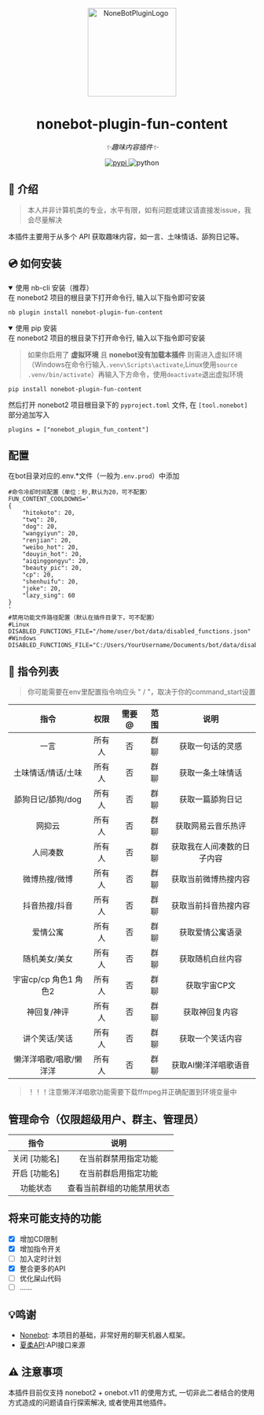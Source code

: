 <p align="center">
  <a href="https://v2.nonebot.dev/store"><img src="https://user-images.githubusercontent.com/44545625/209862575-acdc9feb-3c76-471d-ad89-cc78927e5875.png" width="180" height="180" alt="NoneBotPluginLogo"></a>
</p>

<div align="center">

# nonebot-plugin-fun-content

_✨趣味内容插件✨_

</div>

<p align="center">
  <a href="https://pypi.org/project/nonebot-plugin-fun-content/">
    <img src="https://img.shields.io/pypi/v/nonebot-plugin-fun-content" alt="pypi">
  </a>
  <img src="https://img.shields.io/badge/python-3.10+-blue.svg" alt="python">
</p>


## 📖 介绍
>本人并非计算机类的专业，水平有限，如有问题或建议请直接发issue，我会尽量解决

本插件主要用于从多个 API 获取趣味内容，如一言、土味情话、舔狗日记等。

## 💿 如何安装
<details open>
<summary>使用 nb-cli 安装（推荐）</summary>
在 nonebot2 项目的根目录下打开命令行, 输入以下指令即可安装

    nb plugin install nonebot-plugin-fun-content

</details>

<details open>
<summary>使用 pip 安装</summary>
在 nonebot2 项目的根目录下打开命令行, 输入以下指令即可安装

> 如果你启用了 **虚拟环境** 且 **nonebot没有加载本插件** 则需进入虚拟环境（Windows在命令行输入`.venv\Scripts\activate`,Linux使用`source .venv/bin/activate`）再输入下方命令，使用`deactivate`退出虚拟环境

    pip install nonebot-plugin-fun-content

然后打开 nonebot2 项目根目录下的 `pyproject.toml` 文件, 在 `[tool.nonebot]` 部分追加写入

    plugins = ["nonebot_plugin_fun_content"]

</details>

## 配置

在bot目录对应的.env.*文件（一般为`.env.prod`）中添加
```dotenv
#命令冷却时间配置（单位：秒,默认为20，可不配置）
FUN_CONTENT_COOLDOWNS='
{
	"hitokoto": 20, 
	"twq": 20,  
	"dog": 20, 
	"wangyiyun": 20, 
	"renjian": 20,
	"weibo_hot": 20, 
	"douyin_hot": 20,
	"aiqinggongyu": 20, 
	"beauty_pic": 20, 
	"cp": 20, 
	"shenhuifu": 20,
	"joke": 20,
	"lazy_sing": 60
}
'
#禁用功能文件路径配置（默认在插件目录下，可不配置）
#Linux
DISABLED_FUNCTIONS_FILE="/home/user/bot/data/disabled_functions.json"
#Windows
DISABLED_FUNCTIONS_FILE="C:/Users/YourUsername/Documents/bot/data/disabled_functions.json"

```

## 🎉 指令列表
> 你可能需要在env里配置指令响应头 " / "，取决于你的command_start设置

| 指令 | 权限 | 需要@ | 范围 | 说明 |
|:-----:|:----:|:----:|:----:|:----:|
| 一言 | 所有人 | 否 | 群聊 | 获取一句话的灵感 |
| 土味情话/情话/土味 | 所有人 | 否 | 群聊 | 获取一条土味情话 |
| 舔狗日记/舔狗/dog | 所有人 | 否 | 群聊 | 获取一篇舔狗日记 |
| 网抑云 | 所有人 | 否 | 群聊 | 获取网易云音乐热评 |
| 人间凑数 | 所有人 | 否 | 群聊 | 获取我在人间凑数的日子内容 |
| 微博热搜/微博 | 所有人 | 否 | 群聊 | 获取当前微博热搜内容 |
|抖音热搜/抖音|所有人|否|群聊|获取当前抖音热搜内容|
| 爱情公寓 | 所有人 | 否 | 群聊 | 获取爱情公寓语录 |
| 随机美女/美女 | 所有人 | 否 | 群聊 | 获取随机白丝内容 |
| 宇宙cp/cp 角色1 角色2 | 所有人 | 否 | 群聊 | 获取宇宙CP文 |
| 神回复/神评 | 所有人 | 否 | 群聊 | 获取神回复内容 |
|讲个笑话/笑话|所有人|否|群聊|获取一个笑话内容|
|懒洋洋唱歌/唱歌/懒洋洋|所有人|否|群聊|获取AI懒洋洋唱歌语音|
>！！！注意懒洋洋唱歌功能需要下载ffmpeg并正确配置到环境变量中


## 管理命令（仅限超级用户、群主、管理员）
|指令|说明|
|:-----:|:----:|
|关闭 [功能名]| 在当前群禁用指定功能|
|开启 [功能名]| 在当前群启用指定功能|
|功能状态| 查看当前群组的功能禁用状态|

## 将来可能支持的功能
- [x] 增加CD限制
- [x] 增加指令开关
- [ ] 加入定时计划
- [x] 整合更多的API
- [ ] 优化屎山代码
- [ ] ......

## 💡鸣谢
- [Nonebot](https://github.com/nonebot/nonebot2): 本项目的基础，非常好用的聊天机器人框架。
- [夏柔API](https://api.aa1.cn/author/1):API接口来源

## ⚠️ 注意事项
本插件目前仅支持 nonebot2 + onebot.v11 的使用方式, 一切非此二者结合的使用方式造成的问题请自行探索解决, 或者使用其他插件。
